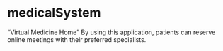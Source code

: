 # medicalSystem
“Virtual Medicine Home” By using this application, patients can reserve online meetings with their preferred specialists.
